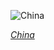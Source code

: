 
![China](https://www.gstatic.com/prettyearth/assets/full/1084.jpg)

*[China](https://www.google.com/maps/@37.679854,93.374705,15z/data=!3m1!1e3)*
